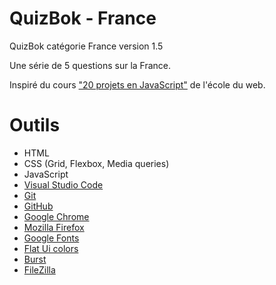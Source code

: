 # QuizBok - France

QuizBok catégorie France version 1.5

Une série de 5 questions sur la France.

Inspiré du cours ["20 projets en JavaScript"](https://www.ecole-du-web.net/p/20-projets-en-javascript) de l'école du web.

# Outils

* HTML
* CSS (Grid, Flexbox, Media queries)
* JavaScript
* [Visual Studio Code](https://code.visualstudio.com/)
* [Git](https://git-scm.com/)
* [GitHub](https://github.com)
* [Google Chrome](https://www.google.fr/chrome)
* [Mozilla Firefox](https://www.mozilla.org/fr/firefox/new/)
* [Google Fonts](https://fonts.google.com/)
* [Flat Ui colors](https://flatuicolors.com/)
* [Burst](https://burst.shopify.com/)
* [FileZilla](https://filezilla-project.org/)
